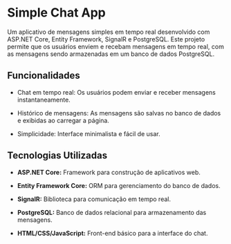 
# Simple Chat App
Um aplicativo de mensagens simples em tempo real desenvolvido com ASP.NET Core, Entity Framework, SignalR e PostgreSQL. Este projeto permite que os usuários enviem e recebam mensagens em tempo real, com as mensagens sendo armazenadas em um banco de dados PostgreSQL.

## Funcionalidades
* Chat em tempo real: Os usuários podem enviar e receber mensagens instantaneamente.

* Histórico de mensagens: As mensagens são salvas no banco de dados e exibidas ao carregar a página.

* Simplicidade: Interface minimalista e fácil de usar.

## Tecnologias Utilizadas
* **ASP.NET Core:** Framework para construção de aplicativos web.

* **Entity Framework Core:** ORM para gerenciamento do banco de dados.

* **SignalR:** Biblioteca para comunicação em tempo real.

* **PostgreSQL:** Banco de dados relacional para armazenamento das mensagens.

* **HTML/CSS/JavaScript:** Front-end básico para a interface do chat.